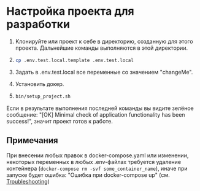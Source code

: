 # Настройка проекта для разработки


1. Клонируйте или проект к себе в директорию, созданную для этого проекта. Дальнейшие команды выполняются в этой директории.
2. 
    ```bash
    cp .env.test.local.template .env.test.local
    ```
3. Задать в .env.test.local все переменные со значением "changeMe".  

4. Установить докер.
5. 
    ```bash
    bin/setup_project.sh
    ```

Если в результате выполнения последней команды вы видите зелёное сообщение: "[OK] Minimal check of application functionality has been success!", значит проект готов к работе.

## Примечания
При внесении любых правок в docker-compose.yaml или изменении, некоторых переменных в любых .env-файлах требуется удаление контейнера (`docker-compose rm -svf some_container_name`), иначе при запуске будет ошибка: "Ошибка при docker-compose up" (см. [Troubleshooting](Troubleshooting.md))